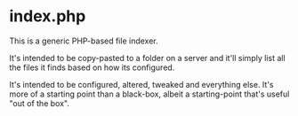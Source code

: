 index.php
=========

This is a generic PHP-based file indexer.

It's intended to be copy-pasted to a folder on a server and it'll simply list all the files it finds based on how its configured.

It's intended to be configured, altered, tweaked and everything else. It's more of a starting point than a black-box, albeit a starting-point that's useful "out of the box".
